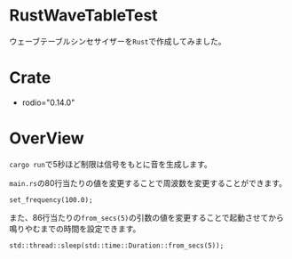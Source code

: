 # RustWaveTableTest
ウェーブテーブルシンセサイザーを`Rust`で作成してみました。
# Crate
- rodio="0.14.0"
# OverView
``cargo run``で5秒ほど制限は信号をもとに音を生成します。  

`main.rs`の80行当たりの値を変更することで周波数を変更することができます。
```
set_frequency(100.0);
```
また、86行当たりの`from_secs(5)`の引数の値を変更することで起動させてから鳴りやむまでの時間を設定できます。
```
std::thread::sleep(std::time::Duration::from_secs(5));
```
